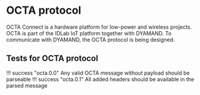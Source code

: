 # OCTA protocol

OCTA Connect is a hardware platform for low-power and wireless projects. OCTA is part of the IDLab IoT platform together with DYAMAND. To communicate with DYAMAND, the OCTA protocol is being designed.

## Tests for OCTA protocol

!!! success "octa.0.0"
     Any valid OCTA message without payload should be parseable
!!! success "octa.0.1"
     All added headers should be available in the parsed message
     
